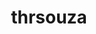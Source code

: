 ---
title: thrsouza
github: https://github.com/thrsouza
mode: dark
transition: 3s
archetype:
  - Little Bit of Everything
---